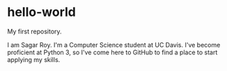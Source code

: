 # hello-world
My first repository.

I am Sagar Roy. I'm a Computer Science student at UC Davis. I've become proficient at Python 3, so I've come here to GitHub to find a place to start applying my skills.
